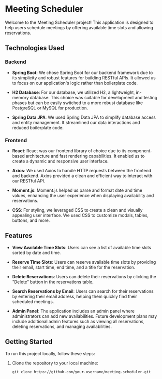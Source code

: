 # Meeting Scheduler

Welcome to the Meeting Scheduler project! This application is designed to help users schedule meetings by offering available time slots and allowing reservations.

## Technologies Used

### Backend

- **Spring Boot**: We chose Spring Boot for our backend framework due to its simplicity and robust features for building RESTful APIs. It allowed us to focus on our application's logic rather than boilerplate code.

- **H2 Database**: For our database, we utilized H2, a lightweight, in-memory database. This choice was suitable for development and testing phases but can be easily switched to a more robust database like PostgreSQL or MySQL for production.

- **Spring Data JPA**: We used Spring Data JPA to simplify database access and entity management. It streamlined our data interactions and reduced boilerplate code.

### Frontend

- **React**: React was our frontend library of choice due to its component-based architecture and fast rendering capabilities. It enabled us to create a dynamic and responsive user interface.

- **Axios**: We used Axios to handle HTTP requests between the frontend and backend. Axios provided a clean and efficient way to interact with our RESTful API.

- **Moment.js**: Moment.js helped us parse and format date and time values, enhancing the user experience when displaying availability and reservations.

- **CSS**: For styling, we leveraged CSS to create a clean and visually appealing user interface. We used CSS to customize modals, tables, buttons, and more.

## Features

- **View Available Time Slots**: Users can see a list of available time slots sorted by date and time.

- **Reserve Time Slots**: Users can reserve available time slots by providing their email, start time, end time, and a title for the reservation.

- **Delete Reservations**: Users can delete their reservations by clicking the "Delete" button in the reservations table.

- **Search Reservations by Email**: Users can search for their reservations by entering their email address, helping them quickly find their scheduled meetings.

- **Admin Panel**: The application includes an admin panel where administrators can add new availabilities. Future development plans may include additional admin features such as viewing all reservations, deleting reservations, and managing availabilities.

## Getting Started

To run this project locally, follow these steps:

1. Clone the repository to your local machine:

   ```shell
   git clone https://github.com/your-username/meeting-scheduler.git

